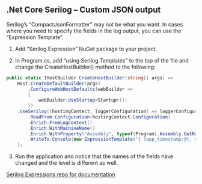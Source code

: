 

## .Net Core Serilog – Custom JSON output

Serilog’s “CompactJsonFormatter” may not be what you want. In cases where you need to specify the fields in the log output, you can use the “Expression Template”.

1.	Add “Serilog.Expression” NuGet package to your project.
  
2.	In Program.cs, add “using Serilog.Templates” to the top of the file and change the  CreateHostBuilder() method to the following:
  ```C#
  public static IHostBuilder CreateHostBuilder(string[] args) =>
      Host.CreateDefaultBuilder(args)
          .ConfigureWebHostDefaults(webBuilder =>
          {
              webBuilder.UseStartup<Startup>();
          })
      .UseSerilog((hostingContect, loggerConfiguration) => loggerConfiguration
          .ReadFrom.Configuration(hostingContect.Configuration)
          .Enrich.FromLogContext()
          .Enrich.WithMachineName()
          .Enrich.WithProperty("Assembly", typeof(Program).Assembly.GetName().Name)
          .WriteTo.Console(new ExpressionTemplate("{ {app_timestamp:@t, message:@m, rendering:@r, level:if @l = 'Debug' then 'DEBUG' else if @l = 'Warning' then 'WARN' else if @l = 'Error' then 'ERR' else if @l = 'Fatal' then 'FTL' else @l, exception:@x, ..@p} }\n"))
      );
  ```
3.	Run the application and notice that the names of the fields have changed and the level is different as well. 
 
[Serilog Expressions repo for documentation](https://github.com/serilog/serilog-expressions)
